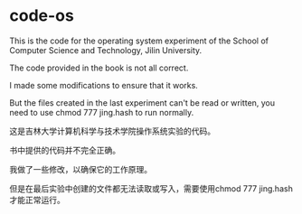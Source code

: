 # code-os
This is the code for the operating system experiment of the School of Computer Science and Technology, Jilin University.

The code provided in the book is not all correct.

I made some modifications to ensure that it works.

But the files created in the last experiment can't be read or written, you need to use chmod 777 jing.hash to run normally.

这是吉林大学计算机科学与技术学院操作系统实验的代码。

书中提供的代码并不完全正确。

我做了一些修改，以确保它的工作原理。

但是在最后实验中创建的文件都无法读取或写入，需要使用chmod 777 jing.hash才能正常运行。
